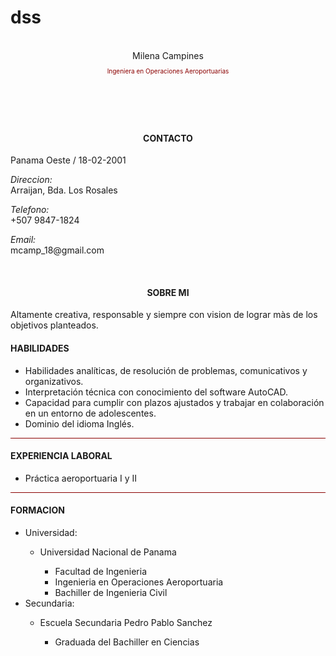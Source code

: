 # dss
<!DOCTYPE html>
<html lang="en">
<head>
    <meta charset="UTF-8">
    <meta http-equiv="X-UA-Compatible" content="IE=edge">
    <meta name="viewport" content="width=device-width, initial-scale=1.0">
    <title>CV</title>
    <link rel="stylesheet" href="css.css">
</head>
<body>
    <header>
        <br>Milena Campines
        <p style="font-size: 10px; color: darkred;">Ingeniera en Operaciones Aeroportuarias</p>
    </header>
    <br>
    <aside>
        <h4 style="text-align: center;">CONTACTO</h4>
        <p> Panama Oeste / 18-02-2001 </p>
        <p> <i> Direccion: </i><br>
            Arraijan, Bda. Los Rosales
        </p>
        <p> <i>Telefono:</i>
            <br> +507 9847-1824
        </p>
        <p> <i>Email:</i> <br>
            mcamp_18@gmail.com
        </p>
        <br>
        <h4 style="text-align: center;">SOBRE MI</h4>
        <p>Altamente creativa, responsable y siempre con vision de lograr màs de los objetivos planteados.</p>
    </aside>
    <section>
        <h4>HABILIDADES</h4>
        <ul>
            <li>Habilidades analíticas, de resolución de problemas, comunicativos y organizativos.</li>
            <li>Interpretación técnica con conocimiento del software AutoCAD.</li>
            <li>Capacidad para cumplir con plazos ajustados y trabajar en colaboración en un entorno de adolescentes.</li>
            <li>Dominio del idioma Inglés.</li>
        </ul>
        <hr size="5px" style="background-color: darkred;">
        <h4>EXPERIENCIA LABORAL</h4>
        <ul>
            <li>Práctica aeroportuaria I y II</li>
        </ul>
        <hr size="5px" style="background-color: darkred;">
        <h4>FORMACION</h4>
        <ul>
            <li>Universidad:</li>
            <ul>
                <li>Universidad Nacional de Panama</li>
                <ul>
                    <li>Facultad de Ingenieria</li>
                    <li>Ingenieria en Operaciones Aeroportuaria</li>
                    <li>Bachiller de Ingenieria Civil</li>
                </ul>
            </ul>
            <li>Secundaria:</li>
            <ul>
                <li>Escuela Secundaria Pedro Pablo Sanchez</li>
                <ul>
                    <li>Graduada del Bachiller en Ciencias</li>
                </ul>
            </ul>
        </ul>
    </section>
</body>
</html>

